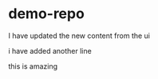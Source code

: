 # demo-repo

I have updated the new content from the ui

i have added another line

this is amazing
